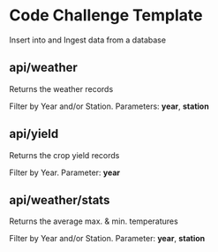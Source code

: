 # Code Challenge Template

Insert into and Ingest data from a database


## api/weather

Returns the weather records

Filter by Year and/or Station. Parameters: **year**, **station**


## api/yield

Returns the crop yield records

Filter by Year. Parameter: **year**


## api/weather/stats

Returns the average max. & min. temperatures

Filter by Year and/or Station. Parameter: **year**, **station**





